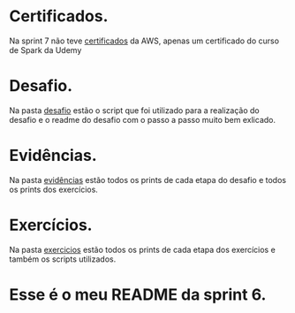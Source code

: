 # Certificados.

Na sprint 7 não teve [certificados](certificados) da AWS, apenas um certificado do curso de Spark da Udemy

# Desafio.

Na pasta [desafio](desafio) estão o script que foi utilizado para a realização do desafio e o readme do desafio com o passo a passo muito bem exlicado.

# Evidências.

Na pasta [evidências](evidencias) estão todos os prints de cada etapa do desafio e todos os prints dos exercícios.

# Exercícios.

Na pasta [exercicios](execicios) estão todos os prints de cada etapa dos exercícios e também os scripts utilizados.

# Esse é o meu README da sprint 6.